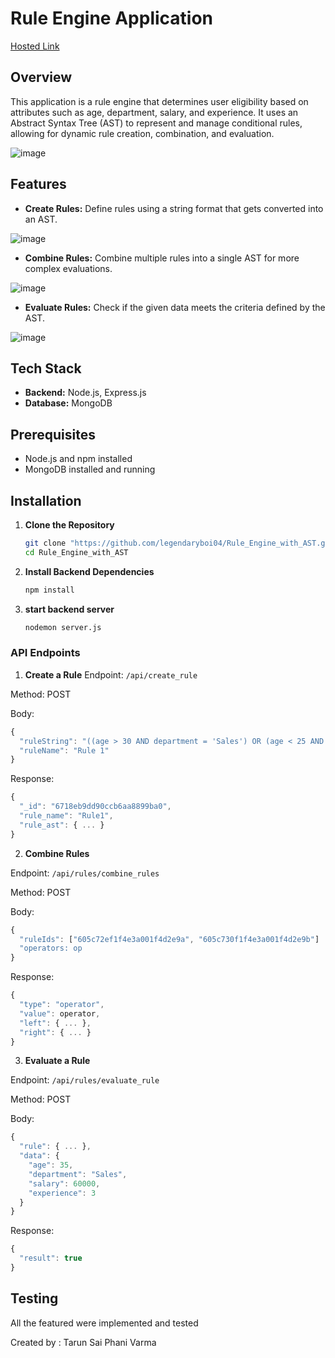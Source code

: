 # Rule Engine Application

[Hosted Link](https://rule-engine-with-ast-a6ht.onrender.com/)

## Overview
This application is a rule engine that determines user eligibility based on attributes such as age, department, salary, and experience. It uses an Abstract Syntax Tree (AST) to represent and manage conditional rules, allowing for dynamic rule creation, combination, and evaluation.

![image](https://github.com/user-attachments/assets/76ab7f19-4f5e-4160-96c9-7d70cfe70dc1)

## Features
- **Create Rules:** Define rules using a string format that gets converted into an AST.
  
![image](https://github.com/user-attachments/assets/935cb1eb-4191-4412-84ce-2785db8f5df5)


- **Combine Rules:** Combine multiple rules into a single AST for more complex evaluations.

![image](https://github.com/user-attachments/assets/7fbb2f96-4ed4-4c76-8376-db9f5eb4d432)


- **Evaluate Rules:** Check if the given data meets the criteria defined by the AST.

![image](https://github.com/user-attachments/assets/ca33200c-5c4d-46fa-a1aa-20443faed89a)


## Tech Stack
- **Backend:** Node.js, Express.js
- **Database:** MongoDB


## Prerequisites
- Node.js and npm installed
- MongoDB installed and running

## Installation

1. **Clone the Repository**
   ```bash
   git clone "https://github.com/legendaryboi04/Rule_Engine_with_AST.git"
   cd Rule_Engine_with_AST
   ```
2. **Install Backend Dependencies**
   ```bash
   npm install
   ```
3. **start backend server**
   ```bash
   nodemon server.js
   ```

### API Endpoints

1. **Create a Rule**
Endpoint: ``` /api/create_rule ```

Method: POST

Body:
```javascript
{
  "ruleString": "((age > 30 AND department = 'Sales') OR (age < 25 AND department = 'Marketing')) AND (salary > 50000 OR experience > 5)",
  "ruleName": "Rule 1"
}
```

Response:
```javascript
{
  "_id": "6718eb9dd90ccb6aa8899ba0",
  "rule_name": "Rule1",
  "rule_ast": { ... }
}
```
2. **Combine Rules**

Endpoint: ```/api/rules/combine_rules```

Method: POST

Body:
```javascript
{
  "ruleIds": ["605c72ef1f4e3a001f4d2e9a", "605c730f1f4e3a001f4d2e9b"]
  "operators: op
}
```
Response:
```javascript
{
  "type": "operator",
  "value": operator,
  "left": { ... },
  "right": { ... }
}
```
3. **Evaluate a Rule**

Endpoint: ```/api/rules/evaluate_rule```

Method: POST

Body:
```javascript
{
  "rule": { ... },
  "data": {
    "age": 35,
    "department": "Sales",
    "salary": 60000,
    "experience": 3
  }
}
```
Response:
```javascript
{
  "result": true
}
```

## Testing
All the featured were implemented and tested

Created by : Tarun Sai Phani Varma

